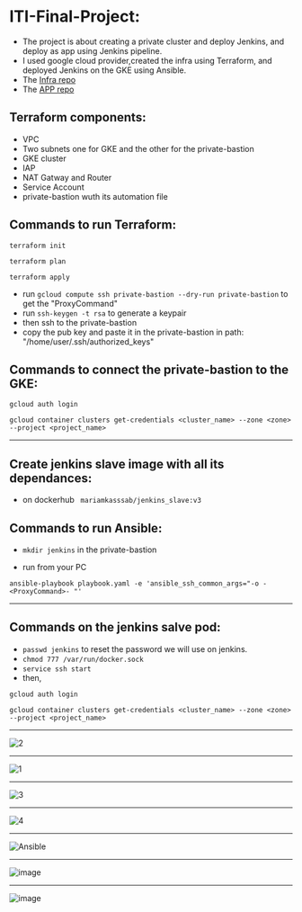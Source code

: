 # ITI-Final-Project:

* The project is about creating a private cluster and deploy Jenkins, and deploy as app using Jenkins pipeline.
* I used google cloud provider,created the infra using Terraform, and deployed Jenkins on the GKE using Ansible.
* The [Infra repo](https://github.com/Mariamkassab/ITI-Final-Project-Infra)
* The [APP repo](https://github.com/Mariamkassab/ITI-Final-project-APP)

## Terraform components: 

* VPC
* Two subnets one for GKE and the other for the private-bastion
* GKE cluster
* IAP
* NAT Gatway and Router 
* Service Account 
* private-bastion wuth its automation file

## Commands to run Terraform:
```
terraform init
```
```
terraform plan
```
```
terraform apply
```

* run ``` gcloud compute ssh private-bastion --dry-run private-bastion ``` to get the "ProxyCommand"
* run ``` ssh-keygen -t rsa ``` to generate a keypair
* then ssh to the private-bastion
* copy the pub key and paste it in the private-bastion in path: "/home/user/.ssh/authorized_keys"


## Commands to connect the private-bastion to the GKE:
``` 
gcloud auth login
``` 
```
gcloud container clusters get-credentials <cluster_name> --zone <zone> --project <project_name>
```
---
## Create jenkins slave image with all its dependances:

* on dockerhub   ```  mariamkasssab/jenkins_slave:v3  ```

## Commands to run Ansible:

* ``` mkdir jenkins ```  in the private-bastion

* run from your PC 

``` 
ansible-playbook playbook.yaml -e 'ansible_ssh_common_args="-o -<ProxyCommand>- "'  
```
---
## Commands on the jenkins salve pod:
* ```passwd jenkins```  to reset the password we will use on jenkins.
*  ``` chmod 777 /var/run/docker.sock ```
* ``` service ssh start ```
* then,
``` 
gcloud auth login
``` 
```
gcloud container clusters get-credentials <cluster_name> --zone <zone> --project <project_name>
```
---
![2](https://github.com/Mariamkassab/ITI-Final-project-APP/assets/123699968/7b9edd96-b707-45d1-9c2b-76f48775b203)

---
![1](https://github.com/Mariamkassab/ITI-Final-project-APP/assets/123699968/5c8ca49f-c345-465b-92de-843dd257c4d5)

---
![3](https://github.com/Mariamkassab/ITI-Final-project-APP/assets/123699968/942c5208-3ee0-4466-ba8a-2ebed50f633f)

---
![4](https://github.com/Mariamkassab/ITI-Final-project-APP/assets/123699968/6290cbe3-c933-4007-8bd9-ed00eacf1492)

---

![Ansible](https://github.com/Mariamkassab/ITI-Final-Project-Infra/assets/123699968/21481008-8664-444d-8ead-4fd82f121d8e)

---

![image](https://github.com/Mariamkassab/ITI-Final-Project-Infra/assets/123699968/4f27353f-6063-490f-afa9-3e3f1f5513a6)

---

![image](https://github.com/Mariamkassab/ITI-Final-Project-Infra/assets/123699968/e47ac916-eaa7-4ee8-a6e0-f94cc6b2cbe0)

